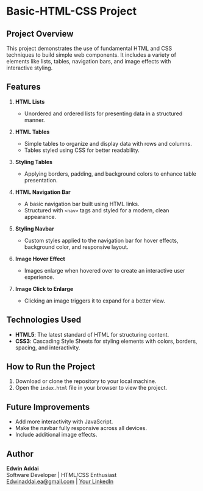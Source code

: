 # Basic-HTML-CSS Project

## Project Overview

This project demonstrates the use of fundamental HTML and CSS techniques to build simple web components. It includes a variety of elements like lists, tables, navigation bars, and image effects with interactive styling.

## Features

1. **HTML Lists**
   - Unordered and ordered lists for presenting data in a structured manner.

2. **HTML Tables**
   - Simple tables to organize and display data with rows and columns.
   - Tables styled using CSS for better readability.

3. **Styling Tables**
   - Applying borders, padding, and background colors to enhance table presentation.

4. **HTML Navigation Bar**
   - A basic navigation bar built using HTML links.
   - Structured with `<nav>` tags and styled for a modern, clean appearance.

5. **Styling Navbar**
   - Custom styles applied to the navigation bar for hover effects, background color, and responsive layout.

6. **Image Hover Effect**
   - Images enlarge when hovered over to create an interactive user experience.

7. **Image Click to Enlarge**
   - Clicking an image triggers it to expand for a better view.

## Technologies Used

- **HTML5**: The latest standard of HTML for structuring content.
- **CSS3**: Cascading Style Sheets for styling elements with colors, borders, spacing, and interactivity.

## How to Run the Project

1. Download or clone the repository to your local machine.
2. Open the `index.html` file in your browser to view the project.

## Future Improvements

- Add more interactivity with JavaScript.
- Make the navbar fully responsive across all devices.
- Include additional image effects.

## Author

**Edwin Addai**  
Software Developer | HTML/CSS Enthusiast  
Edwinaddai.ea@gmail.com | [Your LinkedIn](https://www.linkedin.com/in/edwin-addai7349/)



